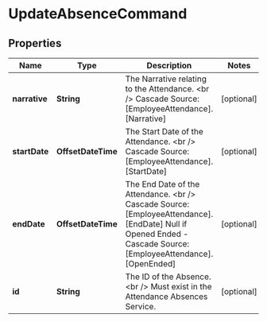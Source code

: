 

# UpdateAbsenceCommand


## Properties

| Name | Type | Description | Notes |
|------------ | ------------- | ------------- | -------------|
|**narrative** | **String** | The Narrative relating to the Attendance. &lt;br /&gt;  Cascade Source: [EmployeeAttendance].[Narrative] |  [optional] |
|**startDate** | **OffsetDateTime** | The Start Date of the Attendance. &lt;br /&gt;  Cascade Source: [EmployeeAttendance].[StartDate] |  [optional] |
|**endDate** | **OffsetDateTime** | The End Date of the Attendance. &lt;br /&gt;  Cascade Source: [EmployeeAttendance].[EndDate]  Null if Opened Ended - Cascade Source: [EmployeeAttendance].[OpenEnded] |  [optional] |
|**id** | **String** | The ID of the Absence. &lt;br /&gt;  Must exist in the Attendance Absences Service. |  [optional] |



